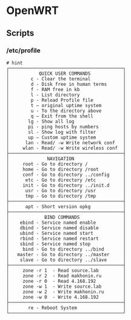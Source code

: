 # OpenWRT
## Scripts

### /etc/profile
    # hint
    ┌──────────────────────────────────────────┐
    │           QUICK USER COMMANDS            │
    │        c - Clear the terminal            │
    │        d - Disk free in human terms      │
    │        f - RAM free in kb                │
    │        l - List directory                │
    │        p - Reload Profile file           │
    │        t — original uptime system        │
    │        u - To the directory above        │
    │        q — Exit from the shell           │
    │       lg - Show all log                  │
    │       pi - ping hosts by numbers         │
    │       sl - Show log with filter          │
    │       up — Custom uptime system          │
    │      lan - Read/ -w Write network conf   │
    │     wlan - Read/ -w Write wireless conf  │
    ├──────────────────────────────────────────┤
    │              NAVIGATION                  │
    │     root - Go to directory /             │
    │     home - Go to directory /root         │
    │     conf - Go to directory ../config     │
    │      etc - Go to directory /etc          │
    │     init - Go to directory ../init.d     │
    │      usr - Go to directory /usr          │
    │      tmp - Go to directory /tmp          │
    ├──────────────────────────────────────────┤
    │      apt - Short version opkg            │
    ├──────────────────────────────────────────┤
    │             BIND COMMANDS                │
    │    ebind - Service named enable          │
    │    dbind - Service named disable         │
    │    ubind - Service named start           │
    │    rbind - Service named restart         │
    │    sbind - Service named stop            │
    │     bind - Go to directory ../bind       │
    │   master - Go to directory ../master     │
    │    slave - Go to directory ../slave      │
    ├──────────────────────────────────────────┤
    │     zone -r 1  - Read source.lab         │
    │     zone -r 2  - Read makhonin.ru        │
    │     zone -r 0  - Read 4.168.192          │
    │     zone -w 1  - Write source.lab        │
    │     zone -w 2  - Write makhonin.ru       │
    │     zone -w 0  - Write 4.168.192         │
    ├──────────────────────────────────────────┤
    │       re - Reboot System                 │
    └──────────────────────────────────────────┘
